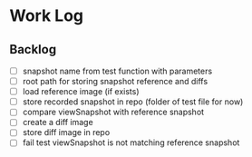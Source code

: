 # Work Log

## Backlog

- [ ] snapshot name from test function with parameters
- [ ] root path for storing snapshot reference and diffs
- [ ] load reference image (if exists)
- [ ] store recorded snapshot in repo (folder of test file for now)
- [ ] compare viewSnapshot with reference snapshot
- [ ] create a diff image
- [ ] store diff image in repo
- [ ] fail test viewSnapshot is not matching reference snapshot
